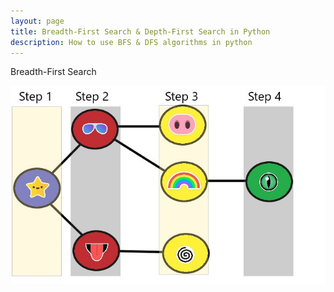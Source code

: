 ```yaml
---
layout: page
title: Breadth-First Search & Depth-First Search in Python
description: How to use BFS & DFS algorithms in python
---
```


Breadth-First Search

<img src="images/BFS.jpg" alt="hi" class="inline"/>


